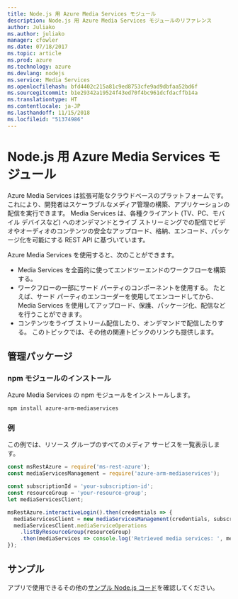 ```yaml
---
title: Node.js 用 Azure Media Services モジュール
description: Node.js 用 Azure Media Services モジュールのリファレンス
author: Juliako
ms.author: juliako
manager: cfowler
ms.date: 07/18/2017
ms.topic: article
ms.prod: azure
ms.technology: azure
ms.devlang: nodejs
ms.service: Media Services
ms.openlocfilehash: bfd4402c215a81c9ed8753cfe9ad9dbfaa52bd6f
ms.sourcegitcommit: b1e29342a19524f43ed70f4bc961dcfdacffb14a
ms.translationtype: HT
ms.contentlocale: ja-JP
ms.lasthandoff: 11/15/2018
ms.locfileid: "51374986"
---
```

# <a name="azure-media-services-modules-for-nodejs"></a>Node.js 用 Azure Media Services モジュール

Azure Media Services は拡張可能なクラウドベースのプラットフォームです。これにより、開発者はスケーラブルなメディア管理の構築、アプリケーションの配信を実行できます。 Media Services は、各種クライアント (TV、PC、モバイル デバイスなど) へのオンデマンドとライブ ストリーミングでの配信でビデオやオーディオのコンテンツの安全なアップロード、格納、エンコード、パッケージ化を可能にする REST API に基づいています。

Azure Media Services を使用すると、次のことができます。
- Media Services を全面的に使ってエンドツーエンドのワークフローを構築する。 
- ワークフローの一部にサード パーティのコンポーネントを使用する。 たとえば、サード パーティのエンコーダーを使用してエンコードしてから、 Media Services を使用してアップロード、保護、パッケージ化、配信などを行うことができます。
- コンテンツをライブ ストリーム配信したり、オンデマンドで配信したりする。 このトピックでは、その他の関連トピックのリンクも提供します。

## <a name="management-package"></a>管理パッケージ

### <a name="install-the-npm-module"></a>npm モジュールのインストール

Azure Media Services の npm モジュールをインストールします。

```bash
npm install azure-arm-mediaservices
```

### <a name="example"></a>例

この例では、リソース グループのすべてのメディア サービスを一覧表示します。

```javascript
const msRestAzure = require('ms-rest-azure');
const mediaServicesManagement = require('azure-arm-mediaservices');

const subscriptionId = 'your-subscription-id';
const resourceGroup = 'your-resource-group';
let mediaServicesClient;

msRestAzure.interactiveLogin().then(credentials => {
  mediaServicesClient = new mediaServicesManagement(credentials, subscriptionId);
  mediaServicesClient.mediaServiceOperations
    .listByResourceGroup(resourceGroup)
    .then(mediaServices => console.log('Retrieved media services: ', mediaServices));
});
```

## <a name="samples"></a>サンプル

アプリで使用できるその他の[サンプル Node.js コード](https://azure.microsoft.com/resources/samples/?platform=nodejs)を確認してください。
